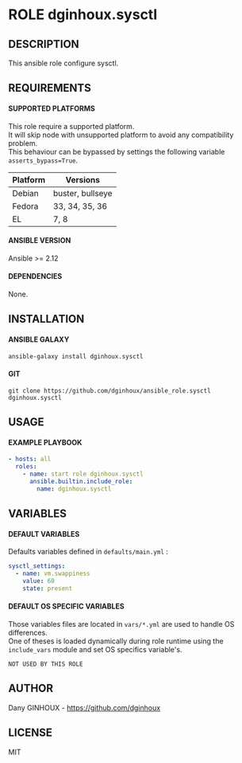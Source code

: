 # ROLE dginhoux.sysctl



## DESCRIPTION

This ansible role configure sysctl.



## REQUIREMENTS

#### SUPPORTED PLATFORMS

This role require a supported platform.<br />
It will skip node with unsupported platform to avoid any compatibility problem.<br />
This behaviour can be bypassed by settings the following variable `asserts_bypass=True`.

| Platform | Versions |
|----------|----------|
| Debian | buster, bullseye |
| Fedora | 33, 34, 35, 36 |
| EL | 7, 8 |

#### ANSIBLE VERSION

Ansible >= 2.12

#### DEPENDENCIES

None.



## INSTALLATION

#### ANSIBLE GALAXY

```shell
ansible-galaxy install dginhoux.sysctl
```
#### GIT

```shell
git clone https://github.com/dginhoux/ansible_role.sysctl dginhoux.sysctl
```


## USAGE

#### EXAMPLE PLAYBOOK

```yaml
- hosts: all
  roles:
    - name: start role dginhoux.sysctl
      ansible.builtin.include_role:
        name: dginhoux.sysctl
```


## VARIABLES

#### DEFAULT VARIABLES

Defaults variables defined in `defaults/main.yml` : 

```yaml
sysctl_settings:
  - name: vm.swappiness
    value: 60
    state: present
```

#### DEFAULT OS SPECIFIC VARIABLES

Those variables files are located in `vars/*.yml` are used to handle OS differences.<br />
One of theses is loaded dynamically during role runtime using the `include_vars` module and set OS specifics variable's.

`NOT USED BY THIS ROLE`



## AUTHOR

Dany GINHOUX - https://github.com/dginhoux



## LICENSE

MIT
